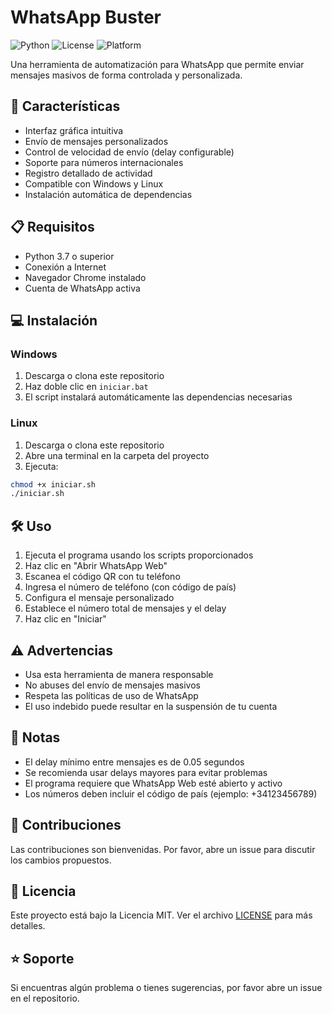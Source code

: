 # WhatsApp Buster

![Python](https://img.shields.io/badge/python-3.7%2B-blue)
![License](https://img.shields.io/badge/license-MIT-green)
![Platform](https://img.shields.io/badge/platform-Windows%20%7C%20Linux-lightgrey)

Una herramienta de automatización para WhatsApp que permite enviar mensajes masivos de forma controlada y personalizada.

## 🚀 Características

- Interfaz gráfica intuitiva
- Envío de mensajes personalizados
- Control de velocidad de envío (delay configurable)
- Soporte para números internacionales
- Registro detallado de actividad
- Compatible con Windows y Linux
- Instalación automática de dependencias

## 📋 Requisitos

- Python 3.7 o superior
- Conexión a Internet
- Navegador Chrome instalado
- Cuenta de WhatsApp activa

## 💻 Instalación

### Windows
1. Descarga o clona este repositorio
2. Haz doble clic en `iniciar.bat`
3. El script instalará automáticamente las dependencias necesarias

### Linux
1. Descarga o clona este repositorio
2. Abre una terminal en la carpeta del proyecto
3. Ejecuta:
```bash
chmod +x iniciar.sh
./iniciar.sh
```

## 🛠️ Uso

1. Ejecuta el programa usando los scripts proporcionados
2. Haz clic en "Abrir WhatsApp Web"
3. Escanea el código QR con tu teléfono
4. Ingresa el número de teléfono (con código de país)
5. Configura el mensaje personalizado
6. Establece el número total de mensajes y el delay
7. Haz clic en "Iniciar"

## ⚠️ Advertencias

- Usa esta herramienta de manera responsable
- No abuses del envío de mensajes masivos
- Respeta las políticas de uso de WhatsApp
- El uso indebido puede resultar en la suspensión de tu cuenta

## 📝 Notas

- El delay mínimo entre mensajes es de 0.05 segundos
- Se recomienda usar delays mayores para evitar problemas
- El programa requiere que WhatsApp Web esté abierto y activo
- Los números deben incluir el código de país (ejemplo: +34123456789)

## 🤝 Contribuciones

Las contribuciones son bienvenidas. Por favor, abre un issue para discutir los cambios propuestos.

## 📄 Licencia

Este proyecto está bajo la Licencia MIT. Ver el archivo [LICENSE](LICENSE) para más detalles.

## ⭐ Soporte

Si encuentras algún problema o tienes sugerencias, por favor abre un issue en el repositorio. 